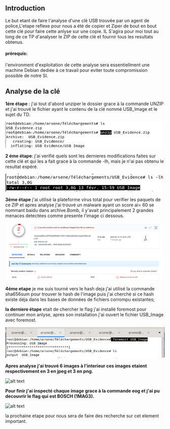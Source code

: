  ## Introduction
Le but etant de faire l'analyse d'une clé USB trouvée par un agent de police,L'etape reflexe pour nous a été de copier et Ziper de bout en bout cette clé pour faire cette anlyse sur une copie. IL S'agira pour moi tout au long de ce TP d'analyser le ZIP de cette clé et fournir tous les resultats obtenus.
 
#### prérequis:
l'environment d'exploitation de cette analyse sera essentiellment une machine Debian dediée à ce travail pour eviter toute compromission possible de notre SI.       

## Analyse de la clé
                                                   
__1ére étape__ : j'ai tout d'abord unziper le dossier grace à la commande UNZIP et j'ai trouvé le fichier ayant le contenu de la clé nommé USB_Image et le sujet du TD.


![alt text](https://github.com/Arsenef-official/FORENSIC_TP_FOTSA_MICHEE/blob/master/TP01/img/unzipp.png "Logo Title Text 1")


__2 éme étape__: j'ai verifié quels sont les dernieres modifications faites sur cette clé et qui les a fait grace à la commande -lh, mais je n'ai pas obtenu le resultat espéré.

![alt text](https://github.com/Arsenef-official/FORENSIC_TP_FOTSA_MICHEE/blob/master/TP01/img/ls%20-lh.png "Logo Title Text 1")


__3éme étape__ j'ai utilisé la plateforme virus total pour verifier les paquets de ce ZIP et apres analyse j'ai trouvé un malware ayant un score ai= 60 se nommant baidu dans archive.Bomb, il y'avait principalement 2 grandes menaces detectées comme presente l'image ci dessous.

![alt text](https://github.com/Arsenef-official/FORENSIC_TP_FOTSA_MICHEE/blob/master/TP01/img/capture1.png "Logo Title Text 1")

__4éme etape__ je me suis tourné vers le hash deja j'ai utilisé la commande sha656sum pour trouver le hash de l'image puis j'ai cherché si ce hash existe déja dans les bases de données de fichiers corrompu existantes;


__la derniere étape__ etait de  chercher le flag j'ai installé foremost pour continuer mon anlyse, apres son installation j'ai ouvert le fichier USB_Image avec foremost.

![alt text](https://github.com/Arsenef-official/FORENSIC_TP_FOTSA_MICHEE/blob/master/TP01/img/foremost.png "Logo Title Text 1")


__Apres analyse j'ai trouvé 6 images à l'interieur ces images etaient respectivement en 3 en jpeg et 3 en png.__

![alt text](https://github.com/Arsenef-official/FORENSIC_TP_FOTSA_MICHEE/blob/master/TP01/img/Capture%20d'%C3%A9cran_20230214_100557.png "Logo Title Text 1")

__Pour finir j'ai inspecté chaque image grace à la commande eog et j'ai pu decouvrir le flag qui est BOSCH (1MAG3).__

![alt text]( https://github.com/Arsenef-official/FORENSIC_TP_FOTSA_MICHEE/blob/master/TP01/img/Capture%20d'%C3%A9cran_20230214_102115.png "Logo Title Text 1")

la prochaine etape pour nous sera de faire des recherche sur cet element important.
